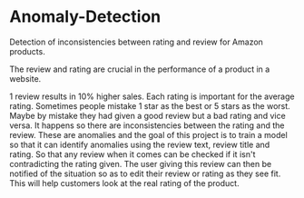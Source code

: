# Anomaly-Detection
Detection of inconsistencies between rating and review for Amazon products.

The review and rating are crucial in the performance of a product in a website. 

1 review results in 10% higher sales. 
Each rating is important for the average rating. 
Sometimes people mistake 1 star as the best or 5 stars as the worst. Maybe by mistake they had given a good review but a bad rating and vice versa.
It happens so there are inconsistencies between the rating and the review. 
These are anomalies and the goal of this project is to train a model so that it can identify anomalies using the review text, review title and rating. So that any review when it comes can be checked if it isn't contradicting the rating given.
The user giving this review can then be notified of the situation so as to edit their review or rating as they see fit. 
This will help customers look at the real rating of the product. 

